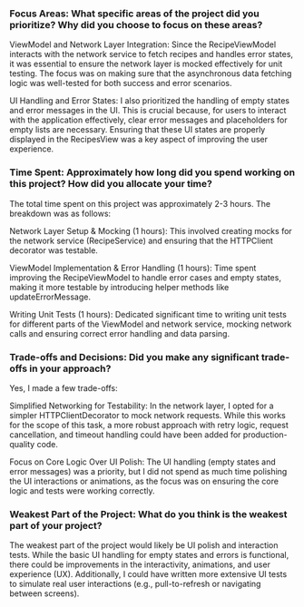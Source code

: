 ### Focus Areas: What specific areas of the project did you prioritize? Why did you choose to focus on these areas?
ViewModel and Network Layer Integration: Since the RecipeViewModel interacts with the network service to fetch recipes and handles error states, it was essential to ensure the network layer is mocked effectively for unit testing. The focus was on making sure that the asynchronous data fetching logic was well-tested for both success and error scenarios.

UI Handling and Error States: I also prioritized the handling of empty states and error messages in the UI. This is crucial because, for users to interact with the application effectively, clear error messages and placeholders for empty lists are necessary. Ensuring that these UI states are properly displayed in the RecipesView was a key aspect of improving the user experience.



### Time Spent: Approximately how long did you spend working on this project? How did you allocate your time?
The total time spent on this project was approximately 2-3 hours. The breakdown was as follows:

Network Layer Setup & Mocking (1 hours): This involved creating mocks for the network service (RecipeService) and ensuring that the HTTPClient decorator was testable.

ViewModel Implementation & Error Handling (1 hours): Time spent improving the RecipeViewModel to handle error cases and empty states, making it more testable by introducing helper methods like updateErrorMessage.

Writing Unit Tests (1 hours): Dedicated significant time to writing unit tests for different parts of the ViewModel and network service, mocking network calls and ensuring correct error handling and data parsing.



### Trade-offs and Decisions: Did you make any significant trade-offs in your approach?
Yes, I made a few trade-offs:

Simplified Networking for Testability: In the network layer, I opted for a simpler HTTPClientDecorator to mock network requests. While this works for the scope of this task, a more robust approach with retry logic, request cancellation, and timeout handling could have been added for production-quality code.

Focus on Core Logic Over UI Polish: The UI handling (empty states and error messages) was a priority, but I did not spend as much time polishing the UI interactions or animations, as the focus was on ensuring the core logic and tests were working correctly.



### Weakest Part of the Project: What do you think is the weakest part of your project?
The weakest part of the project would likely be UI polish and interaction tests. While the basic UI handling for empty states and errors is functional, there could be improvements in the interactivity, animations, and user experience (UX). Additionally, I could have written more extensive UI tests to simulate real user interactions (e.g., pull-to-refresh or navigating between screens).
